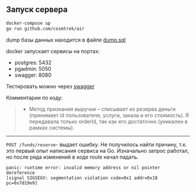 ## Запуск сервера ##

```bash
docker-compose up
go run github.com/cosmtrek/air
```
dump базы данных находится в файле [dump.sql](dump.sql)

docker запускает сервисы на портах:
- postgres: 5432
- pgadmin: 5050
- swagger: 8080

Тестировать можно через [swagger](http://localhost:8080/) 

Комментарии по коду:
>- Метод признания выручки – списывает из резерва деньги 
> (принимает id пользователя, услуги, заказа и его стоимость).
> Я передавала только orderId, так как его достаточно (уникален в рамках системы).

------

`POST /funds/reserve`- выдает ошибку. Не получилось найти причину, т.к. это первый опыт написания сервиса на Go.
Изначально запрос работал, но после ряда изменений в коде route начал падать. 
```
panic: runtime error: invalid memory address or nil pointer dereference
[signal SIGSEGV: segmentation violation code=0x1 addr=0x18 pc=0x7d19e9]
```
